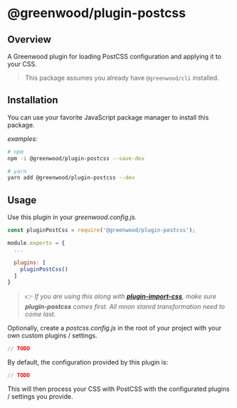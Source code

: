 # @greenwood/plugin-postcss

## Overview
A Greenwood plugin for loading PostCSS configuration and applying it to your CSS.

> This package assumes you already have `@greenwood/cli` installed.

## Installation
You can use your favorite JavaScript package manager to install this package.

_examples:_
```bash
# npm
npm -i @greenwood/plugin-postcss --save-dev

# yarn
yarn add @greenwood/plugin-postcss --dev
```

## Usage
Use this plugin in your _greenwood.config.js_.

```javascript
const pluginPostCss = require('@greenwood/plugin-postcss');

module.exports = {
  ...

  plugins: [
    pluginPostCss()
  ]
}
```

> 👉 _If you are using this along with [**plugin-import-css**](https://github.com/ProjectEvergreen/greenwood/tree/master/packages/plugin-import-css), make sure **plugin-postcss** comes first.  All mnon stanrd transformation need to come last._ 

Optionally, create a _postcss.config.js_ in the root of your project with your own custom plugins / settings.
```javascript
// TODO
```


By default, the configuration provided by this plugin is:
```javascript
// TODO
```

This will then process your CSS with PostCSS with the configurated plugins / settings you provide.  